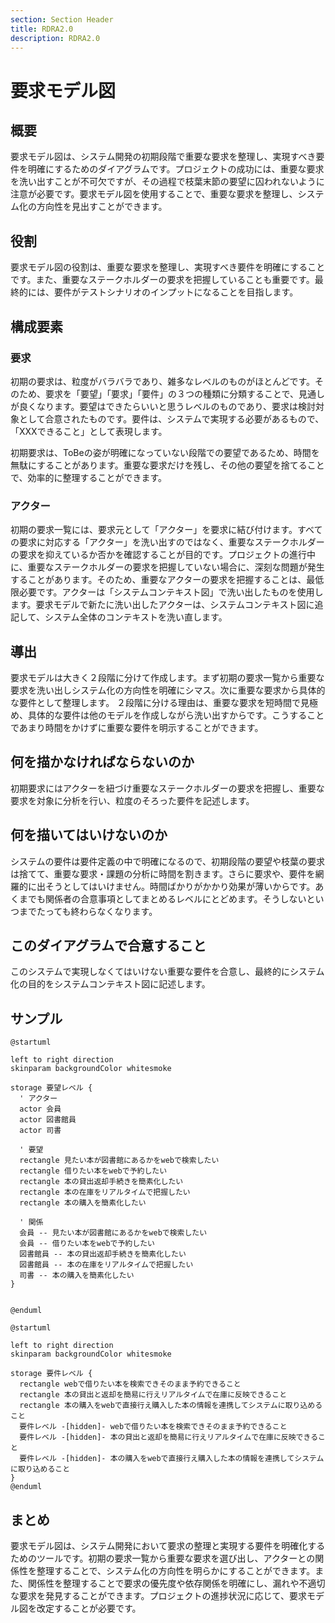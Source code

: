 ```yaml
---
section: Section Header
title: RDRA2.0
description: RDRA2.0
---
```


# 要求モデル図
## 概要
要求モデル図は、システム開発の初期段階で重要な要求を整理し、実現すべき要件を明確にするためのダイアグラムです。プロジェクトの成功には、重要な要求を洗い出すことが不可欠ですが、その過程で枝葉末節の要望に囚われないように注意が必要です。要求モデル図を使用することで、重要な要求を整理し、システム化の方向性を見出すことができます。

## 役割
要求モデル図の役割は、重要な要求を整理し、実現すべき要件を明確にすることです。また、重要なステークホルダーの要求を把握していることも重要です。最終的には、要件がテストシナリオのインプットになることを目指します。

## 構成要素
### 要求
初期の要求は、粒度がバラバラであり、雑多なレベルのものがほとんどです。そのため、要求を「要望」「要求」「要件」の３つの種類に分類することで、見通しが良くなります。要望はできたらいいと思うレベルのものであり、要求は検討対象として合意されたものです。要件は、システムで実現する必要があるもので、「XXXできること」として表現します。

初期要求は、ToBeの姿が明確になっていない段階での要望であるため、時間を無駄にすることがあります。重要な要求だけを残し、その他の要望を捨てることで、効率的に整理することができます。

### アクター
初期の要求一覧には、要求元として「アクター」を要求に結び付けます。すべての要求に対応する「アクター」を洗い出すのではなく、重要なステークホルダーの要求を抑えているか否かを確認することが目的です。プロジェクトの進行中に、重要なステークホルダーの要求を把握していない場合に、深刻な問題が発生することがあります。そのため、重要なアクターの要求を把握することは、最低限必要です。アクターは「システムコンテキスト図」で洗い出したものを使用します。要求モデルで新たに洗い出したアクターは、システムコンテキスト図に追記して、システム全体のコンテキストを洗い直します。

## 導出
要求モデルは大きく２段階に分けて作成します。まず初期の要求一覧から重要な要求を洗い出しシステム化の方向性を明確にシマス。次に重要な要求から具体的な要件として整理します。
２段階に分ける理由は、重要な要求を短時間で見極め、具体的な要件は他のモデルを作成しながら洗い出すからです。こうすることであまり時間をかけずに重要な要件を明示することができます。

## 何を描かなければならないのか

初期要求にはアクターを紐づけ重要なステークホルダーの要求を把握し、重要な要求を対象に分析を行い、粒度のそろった要件を記述します。

## 何を描いてはいけないのか

システムの要件は要件定義の中で明確になるので、初期段階の要望や枝葉の要求は捨てて、重要な要求・課題の分析に時間を割きます。さらに要求や、要件を網羅的に出そうとしてはいけません。時間ばかりがかかり効果が薄いからです。あくまでも関係者の合意事項としてまとめるレベルにとどめます。そうしないといつまでたっても終わらなくなります。

## このダイアグラムで合意すること

このシステムで実現しなくてはいけない重要な要件を合意し、最終的にシステム化の目的をシステムコンテキスト図に記述します。

## サンプル

```plantuml
@startuml

left to right direction
skinparam backgroundColor whitesmoke

storage 要望レベル {
  ' アクター
  actor 会員
  actor 図書館員
  actor 司書

  ' 要望
  rectangle 見たい本が図書館にあるかをwebで検索したい
  rectangle 借りたい本をwebで予約したい
  rectangle 本の貸出返却手続きを簡素化したい
  rectangle 本の在庫をリアルタイムで把握したい
  rectangle 本の購入を簡素化したい

  ' 関係
  会員 -- 見たい本が図書館にあるかをwebで検索したい
  会員 -- 借りたい本をwebで予約したい
  図書館員 -- 本の貸出返却手続きを簡素化したい
  図書館員 -- 本の在庫をリアルタイムで把握したい
  司書 -- 本の購入を簡素化したい
}


@enduml
```

```plantuml
@startuml

left to right direction
skinparam backgroundColor whitesmoke

storage 要件レベル {
  rectangle webで借りたい本を検索できそのまま予約できること
  rectangle 本の貸出と返却を簡易に行えリアルタイムで在庫に反映できること
  rectangle 本の購入をwebで直接行え購入した本の情報を連携してシステムに取り込めること
  要件レベル -[hidden]- webで借りたい本を検索できそのまま予約できること
  要件レベル -[hidden]- 本の貸出と返却を簡易に行えリアルタイムで在庫に反映できること
  要件レベル -[hidden]- 本の購入をwebで直接行え購入した本の情報を連携してシステムに取り込めること
}
@enduml
```


## まとめ
要求モデル図は、システム開発において要求の整理と実現する要件を明確化するためのツールです。初期の要求一覧から重要な要求を選び出し、アクターとの関係性を整理することで、システム化の方向性を明らかにすることができます。また、関係性を整理することで要求の優先度や依存関係を明確にし、漏れや不適切な要求を発見することができます。プロジェクトの進捗状況に応じて、要求モデル図を改定することが必要です。
